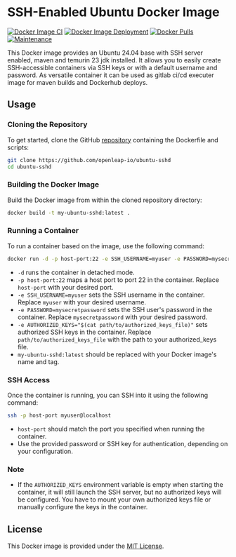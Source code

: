 # SSH-Enabled Ubuntu Docker Image

[![Docker Image CI](https://github.com/openleap-io/ubuntu-ssh-temurin/actions/workflows/ci.yml/badge.svg)](https://github.com/openleap-io/ubuntu-ssh-temurin/actions/workflows/ci.yml)
[![Docker Image Deployment](https://github.com/openleap-io/ubuntu-ssh-temurin/actions/workflows/cd.yml/badge.svg)](https://github.com/openleap-io/ubuntu-ssh-temuring/actions/workflows/cd.yml)
[![Docker Pulls](https://img.shields.io/docker/pulls/openleap/ubuntu-ssh-temurin.svg)](https://hub.docker.com/r/openleap/ubuntu-ssh-temurin)
[![Maintenance](https://img.shields.io/badge/Maintained-Yes-green.svg)](https://github.com/openleap-io/ubuntu-ssh-temurin)

This Docker image provides an Ubuntu 24.04 base with SSH server enabled, maven and temurin 23 jdk installed. 
It allows you to easily create SSH-accessible containers via SSH keys or with a default username and password.
As versatile container it can be used as gitlab ci/cd executer image for maven builds and Dockerhub deploys. 

## Usage

### Cloning the Repository

To get started, clone the GitHub  [repository](https://github.com/openleap-io/ubuntu-sshd) containing the Dockerfile and scripts:

```bash
git clone https://github.com/openleap-io/ubuntu-sshd
cd ubuntu-sshd
```

### Building the Docker Image

Build the Docker image from within the cloned repository directory:

```bash
docker build -t my-ubuntu-sshd:latest .
```

### Running a Container

To run a container based on the image, use the following command:

```bash
docker run -d -p host-port:22 -e SSH_USERNAME=myuser -e PASSWORD=mysecretpassword -e AUTHORIZED_KEYS="$(cat path/to/authorized_keys_file)" my-ubuntu-sshd:latest
```

- `-d` runs the container in detached mode.
- `-p host-port:22` maps a host port to port 22 in the container. Replace `host-port` with your desired port.
- `-e SSH_USERNAME=myuser` sets the SSH username in the container. Replace `myuser` with your desired username.
- `-e PASSWORD=mysecretpassword` sets the SSH user's password in the container. Replace `mysecretpassword` with your desired password.
- `-e AUTHORIZED_KEYS="$(cat path/to/authorized_keys_file)"` sets authorized SSH keys in the container. Replace `path/to/authorized_keys_file` with the path to your authorized_keys file.
- `my-ubuntu-sshd:latest` should be replaced with your Docker image's name and tag.

### SSH Access

Once the container is running, you can SSH into it using the following command:

```bash
ssh -p host-port myuser@localhost
```

- `host-port` should match the port you specified when running the container.
- Use the provided password or SSH key for authentication, depending on your configuration.

### Note

- If the `AUTHORIZED_KEYS` environment variable is empty when starting the container, it will still launch the SSH server, but no authorized keys will be configured. You have to mount your own authorized keys file or manually configure the keys in the container.

## License

This Docker image is provided under the [MIT License](LICENSE).
